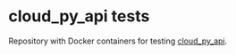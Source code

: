# cloud_py_api tests
Repository with Docker containers for testing [cloud_py_api](https://github.com/bigcat88/cloud_py_api).